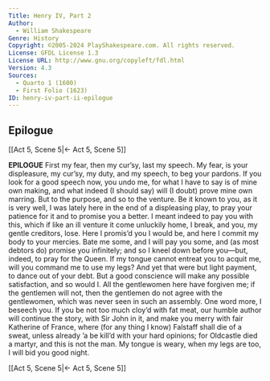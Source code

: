 ```yaml
---
Title: Henry IV, Part 2
Author: 
  - William Shakespeare
Genre: History
Copyright: ©2005-2024 PlayShakespeare.com. All rights reserved.
License: GFDL License 1.3
License URL: http://www.gnu.org/copyleft/fdl.html
Version: 4.3
Sources:
  - Quarto 1 (1600)
  - First Folio (1623)
ID: henry-iv-part-ii-epilogue
---
```


## Epilogue
[[Act 5, Scene 5|← Act 5, Scene 5]]

**EPILOGUE**
First my fear, then my cur’sy, last my speech. My fear, is your displeasure, my cur’sy, my duty, and my speech, to beg your pardons. If you look for a good speech now, you undo me, for what I have to say is of mine own making, and what indeed (I should say) will (I doubt) prove mine own marring. But to the purpose, and so to the venture. Be it known to you, as it is very well, I was lately here in the end of a displeasing play, to pray your patience for it and to promise you a better. I meant indeed to pay you with this, which if like an ill venture it come unluckily home, I break, and you, my gentle creditors, lose. Here I promis’d you I would be, and here I commit my body to your mercies. Bate me some, and I will pay you some, and (as most debtors do) promise you infinitely; and so I kneel down before you—but, indeed, to pray for the Queen.
If my tongue cannot entreat you to acquit me, will you command me to use my legs? And yet that were but light payment, to dance out of your debt. But a good conscience will make any possible satisfaction, and so would I. All the gentlewomen here have forgiven me; if the gentlemen will not, then the gentlemen do not agree with the gentlewomen, which was never seen in such an assembly.
One word more, I beseech you. If you be not too much cloy’d with fat meat, our humble author will continue the story, with Sir John in it, and make you merry with fair Katherine of France, where (for any thing I know) Falstaff shall die of a sweat, unless already ’a be kill’d with your hard opinions; for Oldcastle died a martyr, and this is not the man. My tongue is weary, when my legs are too, I will bid you good night.

[[Act 5, Scene 5|← Act 5, Scene 5]]